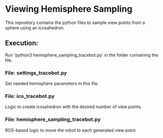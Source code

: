# Viewing Hemisphere Sampling
This repository contains the python files to sample view points from a sphere using an icosahedron.

## Execution:
Run 'python3 hemisphere_sampling_tracebot.py' in the folder containing the file.

### File: settings_tracebot.py
Set needed hemisphere parameters in this file.

### File: ico_tracebot.py
Logic to create icosahedron with the desired number of view points. 

### File: hemisphere_sampling_tracebot.py
ROS-based logic to move the robot to each generated view point.
